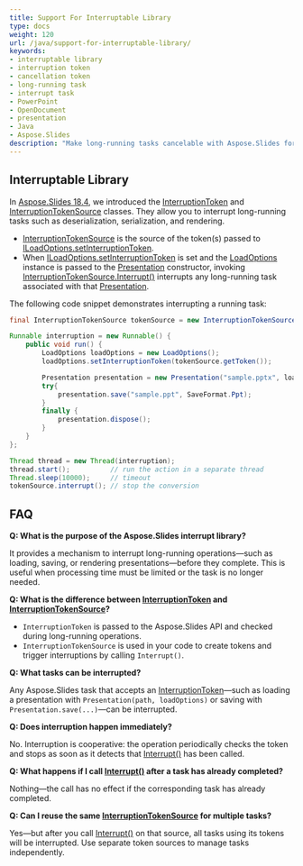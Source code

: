 ```yaml
---
title: Support For Interruptable Library
type: docs
weight: 120
url: /java/support-for-interruptable-library/
keywords:
- interruptable library
- interruption token
- cancellation token
- long-running task
- interrupt task
- PowerPoint
- OpenDocument
- presentation
- Java
- Aspose.Slides
description: "Make long-running tasks cancelable with Aspose.Slides for Java. Interrupt rendering and conversions for PowerPoint and OpenDocument safely, with examples."
---
```


## **Interruptable Library**

In [Aspose.Slides 18.4](https://releases.aspose.com/slides/java/release-notes/2018/aspose-slides-for-java-18-4-release-notes/), we introduced the [InterruptionToken](https://reference.aspose.com/slides/java/com.aspose.slides/interruptiontoken/) and [InterruptionTokenSource](https://reference.aspose.com/slides/java/com.aspose.slides/interruptiontokensource/) classes. They allow you to interrupt long-running tasks such as deserialization, serialization, and rendering.

- [InterruptionTokenSource](https://reference.aspose.com/slides/java/com.aspose.slides/interruptiontokensource/) is the source of the token(s) passed to [ILoadOptions.setInterruptionToken](https://reference.aspose.com/slides/java/com.aspose.slides/iloadoptions/#setInterruptionToken-com.aspose.slides.IInterruptionToken-).
- When [ILoadOptions.setInterruptionToken](https://reference.aspose.com/slides/java/com.aspose.slides/iloadoptions/#setInterruptionToken-com.aspose.slides.IInterruptionToken-) is set and the [LoadOptions](https://reference.aspose.com/slides/java/com.aspose.slides/loadoptions/) instance is passed to the [Presentation](https://reference.aspose.com/slides/java/com.aspose.slides/presentation/) constructor, invoking [InterruptionTokenSource.Interrupt()](https://reference.aspose.com/slides/java/com.aspose.slides/interruptiontokensource/#interrupt--) interrupts any long-running task associated with that [Presentation](https://reference.aspose.com/slides/java/com.aspose.slides/presentation/).

The following code snippet demonstrates interrupting a running task:

```java
final InterruptionTokenSource tokenSource = new InterruptionTokenSource();

Runnable interruption = new Runnable() {
    public void run() {
        LoadOptions loadOptions = new LoadOptions();
        loadOptions.setInterruptionToken(tokenSource.getToken());

        Presentation presentation = new Presentation("sample.pptx", loadOptions);
        try{
            presentation.save("sample.ppt", SaveFormat.Ppt);
        }
        finally {
            presentation.dispose();
        }
    }
};

Thread thread = new Thread(interruption);
thread.start();          // run the action in a separate thread
Thread.sleep(10000);     // timeout
tokenSource.interrupt(); // stop the conversion
```

## **FAQ**

**Q: What is the purpose of the Aspose.Slides interrupt library?**

It provides a mechanism to interrupt long-running operations—such as loading, saving, or rendering presentations—before they complete. This is useful when processing time must be limited or the task is no longer needed.

**Q: What is the difference between [InterruptionToken](https://reference.aspose.com/slides/java/com.aspose.slides/interruptiontoken/) and [InterruptionTokenSource](https://reference.aspose.com/slides/java/com.aspose.slides/interruptiontokensource/)?**

- `InterruptionToken` is passed to the Aspose.Slides API and checked during long-running operations.
- `InterruptionTokenSource` is used in your code to create tokens and trigger interruptions by calling `Interrupt()`.

**Q: What tasks can be interrupted?**

Any Aspose.Slides task that accepts an [InterruptionToken](https://reference.aspose.com/slides/java/com.aspose.slides/interruptiontoken/)—such as loading a presentation with `Presentation(path, loadOptions)` or saving with `Presentation.save(...)`—can be interrupted.

**Q: Does interruption happen immediately?**

No. Interruption is cooperative: the operation periodically checks the token and stops as soon as it detects that [Interrupt()](https://reference.aspose.com/slides/java/com.aspose.slides/interruptiontokensource/#interrupt--) has been called.

**Q: What happens if I call [Interrupt()](https://reference.aspose.com/slides/java/com.aspose.slides/interruptiontokensource/#interrupt--) after a task has already completed?**

Nothing—the call has no effect if the corresponding task has already completed.

**Q: Can I reuse the same [InterruptionTokenSource](https://reference.aspose.com/slides/java/com.aspose.slides/interruptiontokensource/) for multiple tasks?**

Yes—but after you call [Interrupt()](https://reference.aspose.com/slides/java/com.aspose.slides/interruptiontokensource/#interrupt--) on that source, all tasks using its tokens will be interrupted. Use separate token sources to manage tasks independently.
